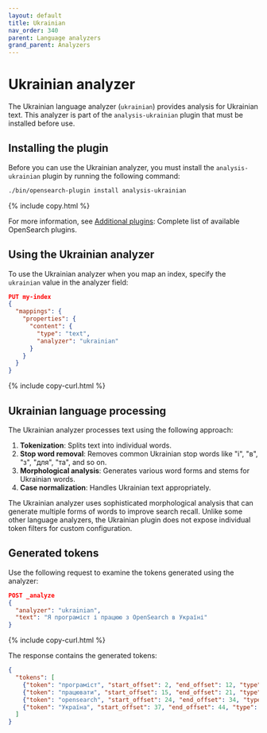 ```yaml
---
layout: default
title: Ukrainian
nav_order: 340
parent: Language analyzers
grand_parent: Analyzers
---
```


# Ukrainian analyzer

The Ukrainian language analyzer (`ukrainian`) provides analysis for Ukrainian text. This analyzer is part of the `analysis-ukrainian` plugin that must be installed before use.

## Installing the plugin

Before you can use the Ukrainian analyzer, you must install the `analysis-ukrainian` plugin by running the following command:

```bash
./bin/opensearch-plugin install analysis-ukrainian
```
{% include copy.html %}

For more information, see [Additional plugins]({{site.url}}{{site.baseurl}}/install-and-configure/additional-plugins/): Complete list of available OpenSearch plugins.

## Using the Ukrainian analyzer

To use the Ukrainian analyzer when you map an index, specify the `ukrainian` value in the analyzer field:

```json
PUT my-index
{
  "mappings": {
    "properties": {
      "content": {
        "type": "text",
        "analyzer": "ukrainian"
      }
    }
  }
}
```
{% include copy-curl.html %}

## Ukrainian language processing

The Ukrainian analyzer processes text using the following approach:

1. **Tokenization**: Splits text into individual words.
2. **Stop word removal**: Removes common Ukrainian stop words like "і", "в", "з", "для", "та", and so on.
3. **Morphological analysis**: Generates various word forms and stems for Ukrainian words.
4. **Case normalization**: Handles Ukrainian text appropriately.

The Ukrainian analyzer uses sophisticated morphological analysis that can generate multiple forms of words to improve search recall. Unlike some other language analyzers, the Ukrainian plugin does not expose individual token filters for custom configuration.

## Generated tokens

Use the following request to examine the tokens generated using the analyzer:

```json
POST _analyze
{
  "analyzer": "ukrainian",
  "text": "Я програміст і працюю з OpenSearch в Україні"
}
```
{% include copy-curl.html %}

The response contains the generated tokens:

```json
{
  "tokens": [
    {"token": "програміст", "start_offset": 2, "end_offset": 12, "type": "<ALPHANUM>", "position": 1},
    {"token": "працювати", "start_offset": 15, "end_offset": 21, "type": "<ALPHANUM>", "position": 3},
    {"token": "opensearch", "start_offset": 24, "end_offset": 34, "type": "<ALPHANUM>", "position": 5},
    {"token": "Україна", "start_offset": 37, "end_offset": 44, "type": "<ALPHANUM>", "position": 7}
  ]
}
```